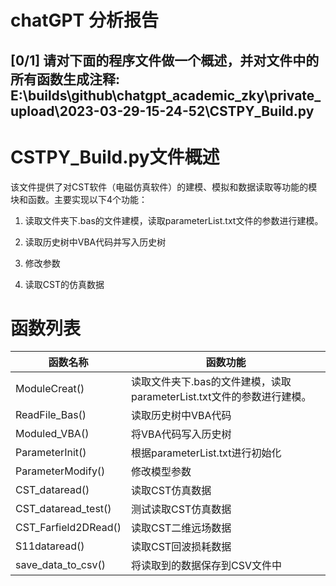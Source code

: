 # chatGPT 分析报告
## [0/1] 请对下面的程序文件做一个概述，并对文件中的所有函数生成注释: E:\builds\github\chatgpt_academic_zky\private_upload\2023-03-29-15-24-52\CSTPY_Build.py

# CSTPY_Build.py文件概述

该文件提供了对CST软件（电磁仿真软件）的建模、模拟和数据读取等功能的模块和函数。主要实现以下4个功能：

1. 读取文件夹下.bas的文件建模，读取parameterList.txt文件的参数进行建模。

2. 读取历史树中VBA代码并写入历史树

3. 修改参数

4. 读取CST的仿真数据

# 函数列表

|函数名称|函数功能|
|-|-|
|ModuleCreat()|读取文件夹下.bas的文件建模，读取parameterList.txt文件的参数进行建模。|
|ReadFile_Bas()|读取历史树中VBA代码|
|Moduled_VBA()|将VBA代码写入历史树|
|ParameterInit()|根据parameterList.txt进行初始化|
|ParameterModify()|修改模型参数|
|CST_dataread()|读取CST仿真数据|
|CST_dataread_test()|测试读取CST仿真数据|
|CST_Farfield2DRead()|读取CST二维远场数据|
|S11dataread()|读取CST回波损耗数据|
|save_data_to_csv()|将读取到的数据保存到CSV文件中|



